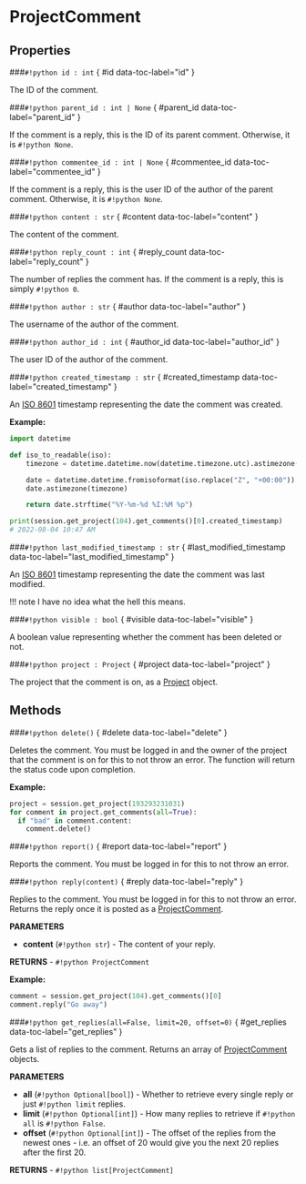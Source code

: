 # **ProjectComment**

## Properties

###`#!python id : int` { #id data-toc-label="id" }

The ID of the comment.

###`#!python parent_id : int | None` { #parent_id data-toc-label="parent_id" }

If the comment is a reply, this is the ID of its parent comment. Otherwise, it is `#!python None`.

###`#!python commentee_id : int | None` { #commentee_id data-toc-label="commentee_id" }

If the comment is a reply, this is the user ID of the author of the parent comment. Otherwise, it is `#!python None`.

###`#!python content : str` { #content data-toc-label="content" }

The content of the comment.

###`#!python reply_count : int` { #reply_count data-toc-label="reply_count" }

The number of replies the comment has. If the comment is a reply, this is simply `#!python 0`.

###`#!python author : str` { #author data-toc-label="author" }

The username of the author of the comment.

###`#!python author_id : int` { #author_id data-toc-label="author_id" }

The user ID of the author of the comment.

###`#!python created_timestamp : str` { #created_timestamp data-toc-label="created_timestamp" }

An [ISO 8601](https://en.wikipedia.org/wiki/ISO_8601) timestamp representing the date the comment was created.

**Example:**

```python
import datetime

def iso_to_readable(iso):
    timezone = datetime.datetime.now(datetime.timezone.utc).astimezone().tzinfo

    date = datetime.datetime.fromisoformat(iso.replace("Z", "+00:00"))
    date.astimezone(timezone)

    return date.strftime("%Y-%m-%d %I:%M %p")

print(session.get_project(104).get_comments()[0].created_timestamp)
# 2022-08-04 10:47 AM
```

###`#!python last_modified_timestamp : str` { #last_modified_timestamp data-toc-label="last_modified_timestamp" }

An [ISO 8601](https://en.wikipedia.org/wiki/ISO_8601) timestamp representing the date the comment was last modified.

!!! note
    I have no idea what the hell this means.

###`#!python visible : bool` { #visible data-toc-label="visible" }

A boolean value representing whether the comment has been deleted or not.

###`#!python project : Project` { #project data-toc-label="project" }

The project that the comment is on, as a [Project](../Project) object.

## Methods

###`#!python delete()` { #delete data-toc-label="delete" }

Deletes the comment. You must be logged in and the owner of the project that the comment is on for this to not throw an error.
The function will return the status code upon completion.

**Example:**

```python
project = session.get_project(193293231031)
for comment in project.get_comments(all=True):
  if "bad" in comment.content:
    comment.delete()
```

###`#!python report()` { #report data-toc-label="report" }

Reports the comment. You must be logged in for this to not throw an error.

###`#!python reply(content)` { #reply data-toc-label="reply" 
}

Replies to the comment. You must be logged in for this to not throw an error. Returns the reply once it is posted as a [ProjectComment](../ProjectComment).

**PARAMETERS**

- **content** (`#!python str`) - The content of your reply.

**RETURNS** - `#!python ProjectComment`

**Example:**

```python
comment = session.get_project(104).get_comments()[0]
comment.reply("Go away")
```

###`#!python get_replies(all=False, limit=20, offset=0)` { #get_replies data-toc-label="get_replies" }

Gets a list of replies to the comment. Returns an array of [ProjectComment](../ProjectComment) objects.

**PARAMETERS**

- **all** (`#!python Optional[bool]`) - Whether to retrieve every single reply or just `#!python limit` replies.
- **limit** (`#!python Optional[int]`) - How many replies to retrieve if `#!python all` is `#!python False`.
- **offset** (`#!python Optional[int]`) -  The offset of the replies from the newest ones - i.e. an offset of 20 would give you the next 20 replies after the first 20.

**RETURNS** - `#!python list[ProjectComment]`
